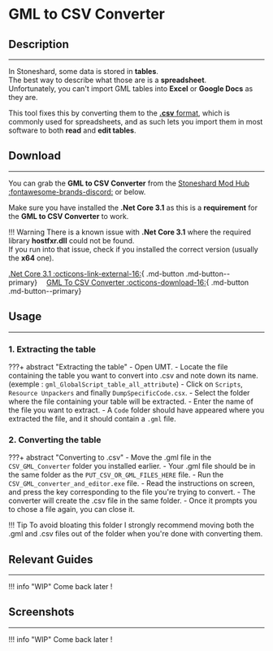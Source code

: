 # GML to CSV Converter

## Description

---

In Stoneshard, some data is stored in **tables**.  
The best way to describe what those are is a **spreadsheet**.  
Unfortunately, you can't import GML tables into **Excel** or **Google Docs** as they are.

This tool fixes this by converting them to the [**.csv** format](https://simple.wikipedia.org/wiki/Comma-separated_values), which is commonly used for spreadsheets, and as such lets you import them in most software to both **read** and **edit tables**.

## Download

---

You can grab the **GML to CSV Converter** from the [Stoneshard Mod Hub :fontawesome-brands-discord:](https://discord.gg/YxfRKYUuht) or below.

Make sure you have installed the **.Net Core 3.1** as this is a **requirement** for the **GML to CSV Converter** to work.  

!!! Warning
    There is a known issue with **.Net Core 3.1** where the required library **hostfxr.dll** could not be found.  
    If you run into that issue, check if you installed the correct version (usually the **x64** one).
</br>

[.Net Core 3.1 :octicons-link-external-16:](https://dotnet.microsoft.com/en-us/download/dotnet/3.1){ .md-button .md-button--primary}&emsp;
[GML To CSV Converter :octicons-download-16:](../downloads/CSV_GML_Converter.zip){ .md-button .md-button--primary}

## Usage

---

### 1. Extracting the table
???+ abstract "Extracting the table"
    - Open UMT.
    - Locate the file containing the table you want to convert into .csv and note down its name. (exemple : `gml_GlobalScript_table_all_attribute`)
    - Click on `Scripts`, `Resource Unpackers` and finally `DumpSpecificCode.csx`.
    - Select the folder where the file containing your table will be extracted.
    - Enter the name of the file you want to extract.
    - A `Code` folder should have appeared where you extracted the file, and it should contain a `.gml` file.

### 2. Converting the table
???+ abstract "Converting to .csv"
    - Move the .gml file in the `CSV_GML_Converter` folder you installed earlier.
    - Your .gml file should be in the same folder as the `PUT_CSV_OR_GML_FILES_HERE` file.
    - Run the `CSV_GML_converter_and_editor.exe` file.
    - Read the instructions on screen, and press the key corresponding to the file you're trying to convert.
    - The converter will create the .csv file in the same folder.
    - Once it prompts you to chose a file again, you can close it.

!!! Tip
    To avoid bloating this folder I strongly recommend moving both the .gml and .csv files out of the folder when you're done with converting them.

## Relevant Guides

---

!!! info "WIP"
    Come back later !

## Screenshots

---

!!! info "WIP"
    Come back later !
